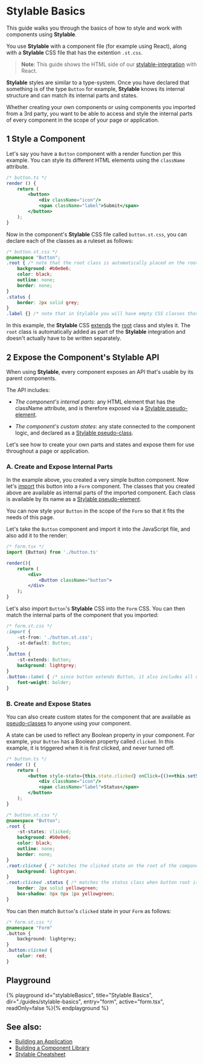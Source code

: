 # Stylable Basics

This guide walks you through the basics of how to style and work with components using **Stylable**. 

You use **Stylable** with a component file (for example using React), along with a **Stylable** CSS file that has the extention `.st.css`.

> **Note**:
> This guide shows the HTML side of our [stylable-integration](https://github.com/wixplosives/stylable-integration) with React. 

**Stylable** styles are similar to a type-system. Once you have declared that something is of the type `Button` for example, **Stylable** knows its internal structure and can match its internal parts and states.

Whether creating your own components or using components you imported from a 3rd party, you want to be able to access and style the internal parts of every component in the scope of your page or application. 


## 1 Style a Component 

Let's say you have a `Button` component with a render function per this example. You can style its different HTML elements using the `className` attribute.

```jsx
/* button.ts */
render () {
    return (
        <button>
            <div className="icon"/>
            <span className="label">Submit</span>
        </button>
    );
}
```

Now in the component's **Stylable** CSS file called `button.st.css`, you can declare each of the classes as a ruleset as follows:

```css
/* button.st.css */
@namespace "Button";
.root { /* note that the root class is automatically placed on the root HTML element by stylable-integration */
    background: #b0e0e6;
    color: black;
    outline: none;
    border: none;
}
.status {
    border: 2px solid grey;
}
.label {} /* note that in Stylable you will have empty CSS classes that act only as API for external users */
```

In this example, the **Stylable** CSS [extends](../references/extend-stylesheet.md) the [root](../references/root.md) class and styles it. The `root` class is automatically added as part of the **Stylable** integration and doesn't actually have to be written separately.


## 2 Expose the Component's Stylable API

When using **Stylable**, every component exposes an API that's usable by its parent components.

The API includes:

* _The component's internal parts_: any HTML element that has the className attribute, and is therefore exposed via a [Stylable pseudo-element](../references/pseudo-elements.md).
 
* _The component's custom states_: any state connected to the component logic, and declared as a [Stylable pseudo-class](../references/pseudo-classes.md).

Let's see how to create your own parts and states and expose them for use throughout a page or application.

### A. Create and Expose Internal Parts

In the example above, you created a very simple button component. Now let's [import](../references/imports.md) this button into a `Form` component. The classes that you created above are available as internal parts of the imported component. Each class is available by its name as a [Stylable pseudo-element](../references/pseudo-elements.md). 

You can now style your `Button` in the scope of the `Form` so that it fits the needs of this page.

Let's take the `Button` component and import it into the JavaScript file, and also add it to the render:

```jsx
/* form.tsx */
import {Button} from './button.ts'

render(){
    return (
        <div>
            <Button className="button">
        </div>
    );
}
```

Let's also import `Button`'s **Stylable** CSS into the `Form` CSS. You can then match the internal parts of the component that you imported:

```css
/* form.st.css */
:import {
    -st-from: './button.st.css';
    -st-default: Button;
}
.button {
    -st-extends: Button;
    background: lightgrey;
}
.button::label { /* since button extends Button, it also includes all of its internal parts */
    font-weight: bolder;
}
```

### B. Create and Expose States

You can also create custom states for the component that are available as [pseudo-classes](../references/pseudo-classes.md) to anyone using your component.

A state can be used to reflect any Boolean property in your component. For example, your `Button` has a Boolean property called `clicked`. In this example, it is triggered when it is first clicked, and never turned off.

```jsx
/* button.ts */
render () {
    return (
        <button style-state={this.state.clicked} onClick={()=>this.setState({clicked:!this.state.clicked})}>
            <div className="icon"/>
            <span className="label">Status</span>
        </button>
    );
}
```

```css
/* button.st.css */
@namespace "Button";
.root {
    -st-states: clicked;
    background: #b0e0e6;
    color: black;
    outline: none;
    border: none;
}
.root:clicked { /* matches the clicked state on the root of the component */
    background: lightcyan;
}
.root:clicked .status { /* matches the status class when button root is in clicked state */
    border: 2px solid yellowgreen;
    box-shadow: 0px 0px 1px yellowgreen;
}
```

You can then match `Button`'s `clicked` state in your `Form` as follows:

```css
/* form.st.css */
@namespace "Form"
.button {
    background: lightgrey;
}
.button:clicked {
    color: red;
}
```

## Playground

{% playground id="stylableBasics", title="Stylable Basics", dir="./guides/stylable-basics", entry="form", active="form.tsx", readOnly=false %}{% endplayground %}

## See also:

* [Building an Application](./stylable-application.md)
* [Building a Component Library](./stylable-component-library.md)
* [Stylable Cheatsheet](../usefulIngo/cheatsheet.md)
